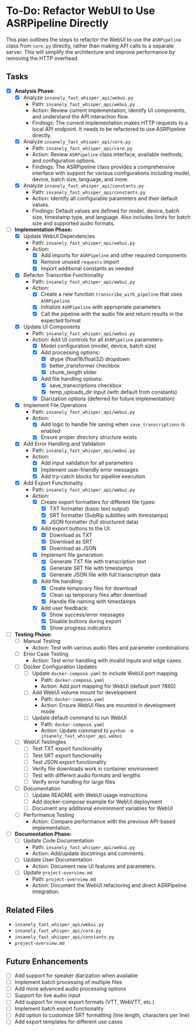 # To-Do: Refactor WebUI to Use ASRPipeline Directly

This plan outlines the steps to refactor the WebUI to use the `ASRPipeline` class from `core.py` directly, rather than making API calls to a separate server. This will simplify the architecture and improve performance by removing the HTTP overhead.

## Tasks

- [x] **Analysis Phase:**
  - [x] Analyze `insanely_fast_whisper_api/webui.py`
    - Path: `insanely_fast_whisper_api/webui.py`
    - Action: Review current implementation, identify UI components, and understand the API interaction flow.
    - Findings: The current implementation makes HTTP requests to a local API endpoint. It needs to be refactored to use ASRPipeline directly.
  - [x] Analyze `insanely_fast_whisper_api/core.py`
    - Path: `insanely_fast_whisper_api/core.py`
    - Action: Review `ASRPipeline` class interface, available methods, and configuration options.
    - Findings: The ASRPipeline class provides a comprehensive interface with support for various configurations including model, device, batch size, language, and more.
  - [x] Analyze `insanely_fast_whisper_api/constants.py`
    - Path: `insanely_fast_whisper_api/constants.py`
    - Action: Identify all configurable parameters and their default values.
    - Findings: Default values are defined for model, device, batch size, timestamp type, and language. Also includes limits for batch size and supported audio formats.

- [ ] **Implementation Phase:**
  - [x] Update WebUI Dependencies
    - Path: `insanely_fast_whisper_api/webui.py`
    - Action:
      - [x] Add imports for `ASRPipeline` and other required components
      - [x] Remove unused `requests` import
      - [x] Import additional constants as needed
  - [x] Refactor Transcribe Functionality
    - Path: `insanely_fast_whisper_api/webui.py`
    - Action:
      - [x] Create a new function `transcribe_with_pipeline` that uses `ASRPipeline`
      - [x] Initialize `ASRPipeline` with appropriate parameters
      - [x] Call the pipeline with the audio file and return results in the expected format
  - [x] Update UI Components
    - Path: `insanely_fast_whisper_api/webui.py`
    - Action: Add UI controls for all `ASRPipeline` parameters:
      - [x] Model configuration (model, device, batch size)
      - [x] Add processing options:
        - [x] dtype (float16/float32) dropdown
        - [x] better_transformer checkbox
        - [x] chunk_length slider
      - [x] Add file handling options:
        - [x] save_transcriptions checkbox
        - [x] temp_uploads_dir input (with default from constants)
      - [x] Diarization options (deferred for future implementation)
  - [x] Implement File Operations
    - Path: `insanely_fast_whisper_api/webui.py`
    - Action:
      - [x] Add logic to handle file saving when `save_transcriptions` is enabled
      - [x] Ensure proper directory structure exists
  - [x] Add Error Handling and Validation
    - Path: `insanely_fast_whisper_api/webui.py`
    - Action:
      - [x] Add input validation for all parameters
      - [x] Implement user-friendly error messages
      - [x] Add try-catch blocks for pipeline execution

  - [x] Add Export Functionality
    - Path: `insanely_fast_whisper_api/webui.py`
    - Action:
      - [x] Create export formatters for different file types:
        - [x] TXT formatter (basic text output)
        - [x] SRT formatter (SubRip subtitles with timestamps)
        - [x] JSON formatter (full structured data)
      - [x] Add export buttons to the UI:
        - [x] Download as TXT
        - [x] Download as SRT
        - [x] Download as JSON
      - [x] Implement file generation:
        - [x] Generate TXT file with transcription text
        - [x] Generate SRT file with timestamps
        - [x] Generate JSON file with full transcription data
      - [x] Add file handling:
        - [x] Create temporary files for download
        - [x] Clean up temporary files after download
        - [x] Handle file naming with timestamps
      - [x] Add user feedback:
        - [x] Show success/error messages
        - [x] Disable buttons during export
        - [x] Show progress indicators

- [ ] **Testing Phase:**
  - [ ] Manual Testing
    - Action: Test with various audio files and parameter combinations.
  - [ ] Error Case Testing
    - Action: Test error handling with invalid inputs and edge cases.
  - [ ] Docker Configuration Updates
    - [ ] Update `docker-compose.yaml` to include WebUI port mapping
      - Path: `docker-compose.yaml`
      - Action: Add port mapping for WebUI (default port 7860)
    - [ ] Add WebUI volume mount for development
      - Path: `docker-compose.yaml`
      - Action: Ensure WebUI files are mounted in development mode
    - [ ] Update default command to run WebUI
      - Path: `docker-compose.yaml`
      - Action: Update command to `python -m insanely_fast_whisper_api.webui`
  - [ ] WebUI Testingtes
    - [ ] Test TXT export functionality
    - [ ] Test SRT export functionality
    - [ ] Test JSON export functionality
    - [ ] Verify file downloads work in container environment
    - [ ] Test with different audio formats and lengths
    - [ ] Verify error handling for large files
  - [ ] Documentation
    - [ ] Update README with WebUI usage instructions
    - [ ] Add docker-compose example for WebUI deployment
    - [ ] Document any additional environment variables for WebUI
  - [ ] Performance Testing
    - Action: Compare performance with the previous API-based implementation.

- [ ] **Documentation Phase:**
  - [ ] Update Code Documentation
    - Path: `insanely_fast_whisper_api/webui.py`
    - Action: Add/update docstrings and comments.
  - [ ] Update User Documentation
    - Action: Document new UI features and parameters.
  - [ ] Update `project-overview.md`
    - Path: `project-overview.md`
    - Action: Document the WebUI refactoring and direct ASRPipeline integration.

## Related Files

- `insanely_fast_whisper_api/webui.py`
- `insanely_fast_whisper_api/core.py`
- `insanely_fast_whisper_api/constants.py`
- `project-overview.md`

## Future Enhancements

- [ ] Add support for speaker diarization when available
- [ ] Implement batch processing of multiple files
- [ ] Add more advanced audio processing options
- [ ] Support for live audio input
- [ ] Add support for more export formats (VTT, WebVTT, etc.)
- [ ] Implement batch export functionality
- [ ] Add option to customize SRT formatting (line length, characters per line)
- [ ] Add export templates for different use cases
